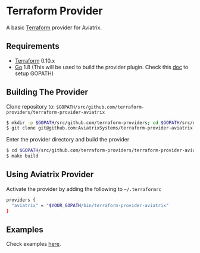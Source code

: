 Terraform Provider
==================
A basic [Terraform](http://terraform.io) provider for Aviatrix.

Requirements
------------

-	[Terraform](https://www.terraform.io/downloads.html) 0.10.x
-	[Go](https://golang.org/doc/install) 1.8 (This will be used to build the provider plugin. Check this [doc](https://github.com/golang/go/wiki/SettingGOPATH) to setup GOPATH)

Building The Provider
---------------------

Clone repository to: `$GOPATH/src/github.com/terraform-providers/terraform-provider-aviatrix`

```sh
$ mkdir -p $GOPATH/src/github.com/terraform-providers; cd $GOPATH/src/github.com/terraform-providers
$ git clone git@github.com:AviatrixSystems/terraform-provider-aviatrix
```

Enter the provider directory and build the provider

```sh
$ cd $GOPATH/src/github.com/terraform-providers/terraform-provider-aviatrix
$ make build
```

Using Aviatrix Provider
-----------------------

Activate the provider by adding the following to `~/.terraformrc`
```sh
providers {
  "aviatrix" = "$YOUR_GOPATH/bin/terraform-provider-aviatrix"
}
```
Examples
--------
Check examples [here](http://docs.aviatrix.com/HowTos/aviatrix_terraform.html).
